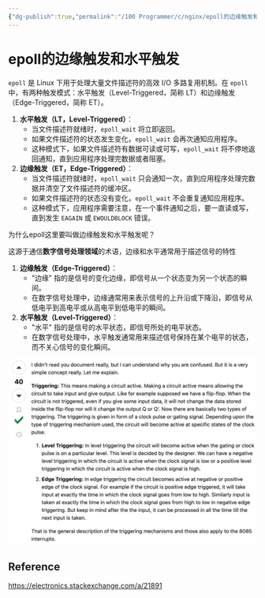 ```yaml
---
{"dg-publish":true,"permalink":"/100 Programmer/c/nginx/epoll的边缘触发和水平触发/","noteIcon":"","created":"2024-01-28 22:53:39","updated":"2024-01-29 11:21:24"}
---
```



# epoll的边缘触发和水平触发

`epoll` 是 Linux 下用于处理大量文件描述符的高效 I/O 多路复用机制。在 `epoll` 中，有两种触发模式：水平触发（Level-Triggered，简称 LT）和边缘触发（Edge-Triggered，简称 ET）。

1. **水平触发（LT，Level-Triggered）**：
    - 当文件描述符就绪时，`epoll_wait` 将立即返回。
    - 如果文件描述符的状态发生变化，`epoll_wait` 会再次通知应用程序。
    - 这种模式下，如果文件描述符有数据可读或可写，`epoll_wait` 将不停地返回通知，直到应用程序处理完数据或者阻塞。
2. **边缘触发（ET，Edge-Triggered）**：
    - 当文件描述符就绪时，`epoll_wait` 只会通知一次，直到应用程序处理完数据并清空了文件描述符的缓冲区。
    - 如果文件描述符的状态没有变化，`epoll_wait` 不会重复通知应用程序。
    - 这种模式下，应用程序需要注意，在一个事件通知之后，要一直读或写，直到发生 `EAGAIN` 或 `EWOULDBLOCK` 错误。


为什么epoll这里要叫做边缘触发和水平触发呢？

这源于通信**数字信号处理领域**的术语，边缘和水平通常用于描述信号的特性

1. **边缘触发（Edge-Triggered）**：
    - "边缘" 指的是信号的变化边缘，即信号从一个状态变为另一个状态的瞬间。
    - 在数字信号处理中，边缘通常用来表示信号的上升沿或下降沿，即信号从低电平到高电平或从高电平到低电平的瞬间。
2. **水平触发（Level-Triggered）**：
    - "水平" 指的是信号的水平状态，即信号所处的电平状态。
    - 在数字信号处理中，水平触发通常用来描述信号保持在某个电平的状态，而不关心信号的变化瞬间。


![92310.png](/img/user/card/92310.png)

## Reference

https://electronics.stackexchange.com/a/21891